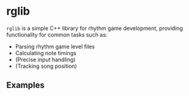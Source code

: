 # rglib

`rglib` is a simple C++ library for rhythm game development, providing functionality for common tasks such as:

* Parsing rhythm game level files
* Calculating note timings
* (Precise input handling)
* (Tracking song position)

## Examples

```cpp

```

